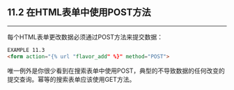 ﻿## 11.2 在HTML表单中使用POST方法

---

每个HTML表单更改数据必须通过POST方法来提交数据：
```html
EXAMPLE 11.3
<form action="{% url "flavor_add" %}" method="POST">
```
唯一例外是你很少看到在搜索表单中使用POST，典型的不导致数据的任何改变的提交查询。幂等的搜索表单应该使用GET方法。


